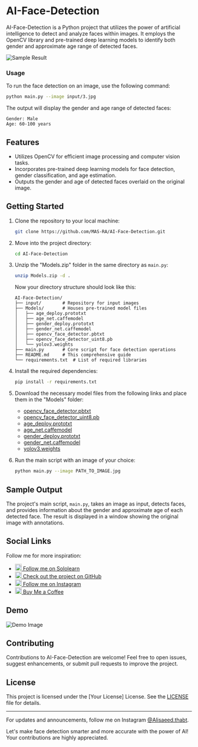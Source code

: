 # AI-Face-Detection

AI-Face-Detection is a Python project that utilizes the power of artificial intelligence to detect and analyze faces within images. It employs the OpenCV library and pre-trained deep learning models to identify both gender and approximate age range of detected faces.

![Sample Result](https://developer.bmde-labs.com/storage/article_images/dMk6gvY8IpyFZAQNYaOMiecCXQK5DiwnfzltPIsc.png)

### Usage

To run the face detection on an image, use the following command:

```bash
python main.py --image input/3.jpg
```

The output will display the gender and age range of detected faces:

```plaintext
Gender: Male
Age: 60-100 years
```

## Features

- Utilizes OpenCV for efficient image processing and computer vision tasks.
- Incorporates pre-trained deep learning models for face detection, gender classification, and age estimation.
- Outputs the gender and age of detected faces overlaid on the original image.

## Getting Started

1. Clone the repository to your local machine:

   ```bash
   git clone https://github.com/MAS-RA/AI-Face-Detection.git
   ```

2. Move into the project directory:

   ```bash
   cd AI-Face-Detection
   ```

3. Unzip the "Models.zip" folder in the same directory as `main.py`:

   ```bash
   unzip Models.zip -d .
   ```

   Now your directory structure should look like this:

   ```
   AI-Face-Detection/
   ├── input/        # Repository for input images
   ├── Models/       # Houses pre-trained model files
   │   ├── age_deploy.prototxt
   │   ├── age_net.caffemodel
   │   ├── gender_deploy.prototxt
   │   ├── gender_net.caffemodel
   │   ├── opencv_face_detector.pbtxt
   │   ├── opencv_face_detector_uint8.pb
   │   └── yolov3.weights
   ├── main.py       # Core script for face detection operations
   ├── README.md     # This comprehensive guide
   └── requirements.txt  # List of required libraries
   ```

4. Install the required dependencies:

   ```bash
   pip install -r requirements.txt
   ```

5. Download the necessary model files from the following links and place them in the "Models" folder:

   - [opencv_face_detector.pbtxt](model_links/opencv_face_detector.pbtxt)
   - [opencv_face_detector_uint8.pb](model_links/opencv_face_detector_uint8.pb)
   - [age_deploy.prototxt](model_links/age_deploy.prototxt)
   - [age_net.caffemodel](model_links/age_net.caffemodel)
   - [gender_deploy.prototxt](model_links/gender_deploy.prototxt)
   - [gender_net.caffemodel](model_links/gender_net.caffemodel)
   - [yolov3.weights](model_links/yolov3.weights)

6. Run the main script with an image of your choice:

   ```bash
   python main.py --image PATH_TO_IMAGE.jpg
   ```

## Sample Output

The project\'s main script, `main.py`, takes an image as input, detects faces, and provides information about the gender and approximate age of each detected face. The result is displayed in a window showing the original image with annotations.

## Social Links

Follow me for more inspiration:

- <a href="https://www.sololearn.com/profile/26555651" target="_blank"><img src="https://blob.sololearn.com/avatars/sololearn.png" alt="Sololearn" width="18" height="18"> Follow me on Sololearn</a>
- <a href="https://github.com/MAS-RA/paint-web-app" target="_blank"><img src="https://github.com/fluidicon.png" alt="GitHub" width="18" height="18"> Check out the project on GitHub</a>
- <a href="https://www.instagram.com/alisaeed.thabt/" target="_blank"><img src="https://www.instagram.com/static/images/ico/favicon-192.png/68d99ba29cc8.png" alt="Instagram" width="18" height="18"> Follow me on Instagram</a>
- <a href="https://www.buymeacoffee.com/AliSaeedThabt" target="_blank"><img src="https://image-link-to-coffee-icon" alt="Buy Me a Coffee" width="18" height="18"> Buy Me a Coffee</a>


## Demo

![Demo Image](https://developer.bmde-labs.com/storage/article_images/d916y4TG7rIrYt05x391jbvPtn8rPAJ2RJNAjpqh.png)

## Contributing

Contributions to AI-Face-Detection are welcome! Feel free to open issues, suggest enhancements, or submit pull requests to improve the project.

## License

This project is licensed under the [Your License] License. See the [LICENSE](LICENSE) file for details.

---

For updates and announcements, follow me on Instagram [@Alisaeed.thabt](https://www.instagram.com/alisaeed.thabt/).

Let\'s make face detection smarter and more accurate with the power of AI! Your contributions are highly appreciated.
```
